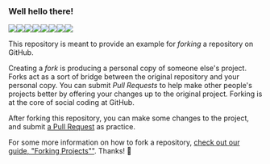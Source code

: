 ### Well hello there!

[![](https://sourcerer.io/fame/indrajeet95/indrajeet95/Spoon-Knife/images/0)](https://sourcerer.io/fame/indrajeet95/indrajeet95/Spoon-Knife/links/0)[![](https://sourcerer.io/fame/indrajeet95/indrajeet95/Spoon-Knife/images/1)](https://sourcerer.io/fame/indrajeet95/indrajeet95/Spoon-Knife/links/1)[![](https://sourcerer.io/fame/indrajeet95/indrajeet95/Spoon-Knife/images/2)](https://sourcerer.io/fame/indrajeet95/indrajeet95/Spoon-Knife/links/2)[![](https://sourcerer.io/fame/indrajeet95/indrajeet95/Spoon-Knife/images/3)](https://sourcerer.io/fame/indrajeet95/indrajeet95/Spoon-Knife/links/3)[![](https://sourcerer.io/fame/indrajeet95/indrajeet95/Spoon-Knife/images/4)](https://sourcerer.io/fame/indrajeet95/indrajeet95/Spoon-Knife/links/4)[![](https://sourcerer.io/fame/indrajeet95/indrajeet95/Spoon-Knife/images/5)](https://sourcerer.io/fame/indrajeet95/indrajeet95/Spoon-Knife/links/5)[![](https://sourcerer.io/fame/indrajeet95/indrajeet95/Spoon-Knife/images/6)](https://sourcerer.io/fame/indrajeet95/indrajeet95/Spoon-Knife/links/6)[![](https://sourcerer.io/fame/indrajeet95/indrajeet95/Spoon-Knife/images/7)](https://sourcerer.io/fame/indrajeet95/indrajeet95/Spoon-Knife/links/7)

This repository is meant to provide an example for *forking* a repository on GitHub.

Creating a *fork* is producing a personal copy of someone else's project. Forks act as a sort of bridge between the original repository and your personal copy. You can submit *Pull Requests* to help make other people's projects better by offering your changes up to the original project. Forking is at the core of social coding at GitHub.

After forking this repository, you can make some changes to the project, and submit [a Pull Request](https://github.com/octocat/Spoon-Knife/pulls) as practice.

For some more information on how to fork a repository, [check out our guide, "Forking Projects""](http://guides.github.com/overviews/forking/). Thanks! :sparkling_heart:
